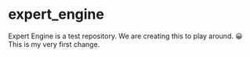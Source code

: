 # expert_engine
Expert Engine is a test repository. We are creating this to play around. 😀
This is my very first change. 
